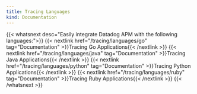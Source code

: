 ```yaml
---
title: Tracing Languages
kind: Documentation
---
```


{{< whatsnext desc="Easily integrate Datadog APM with the following languages:">}}
    {{< nextlink href="/tracing/languages/go" tag="Documentation" >}}Tracing Go Applications{{< /nextlink >}}
    {{< nextlink href="/tracing/languages/java" tag="Documentation" >}}Tracing Java Applications{{< /nextlink >}}
    {{< nextlink href="/tracing/languages/python" tag="Documentation" >}}Tracing Python Applications{{< /nextlink >}}
    {{< nextlink href="/tracing/languages/ruby" tag="Documentation" >}}Tracing Ruby Applications{{< /nextlink >}}
{{< /whatsnext >}}